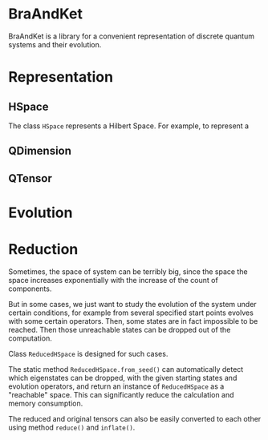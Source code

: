 # BraAndKet

BraAndKet is a library for a convenient representation of discrete quantum systems and their evolution.



# Representation

## HSpace
The class `HSpace` represents a Hilbert Space.
For example, to represent a 

## QDimension

## QTensor

# Evolution



# Reduction

Sometimes, the space of system can be terribly big, since the space the space increases exponentially with the increase of the count of components. 

But in some cases, we just want to study the evolution of the system under certain conditions, for example from several specified start points evolves with some certain operators. Then, some states are  in fact impossible to be reached. Then those unreachable states can be dropped out of the computation. 

Class `ReducedHSpace` is designed for such cases. 

The static method `ReducedHSpace.from_seed()` can automatically detect which eigenstates can be dropped, with the given starting states and evolution operators, and return an instance of `ReducedHSpace` as a "reachable" space. This can significantly reduce the calculation and memory consumption.

The reduced and original tensors can also be easily converted to each other using method `reduce()` and `inflate()`.
